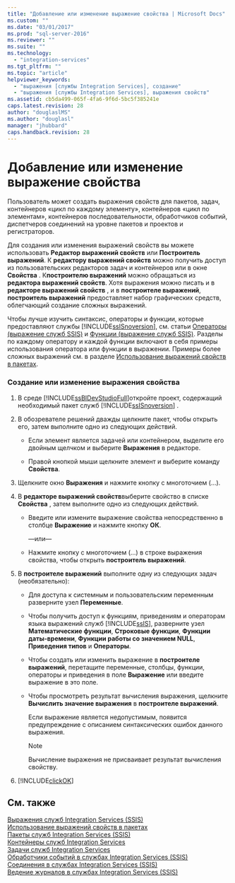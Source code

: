 ```yaml
---
title: "Добавление или изменение выражение свойства | Microsoft Docs"
ms.custom: ""
ms.date: "03/01/2017"
ms.prod: "sql-server-2016"
ms.reviewer: ""
ms.suite: ""
ms.technology: 
  - "integration-services"
ms.tgt_pltfrm: ""
ms.topic: "article"
helpviewer_keywords: 
  - "выражения [службы Integration Services], создание"
  - "выражения [службы Integration Services], выражения свойств"
ms.assetid: cb5da499-065f-4fa6-9f6d-5bc5f385241e
caps.latest.revision: 28
author: "douglaslMS"
ms.author: "douglasl"
manager: "jhubbard"
caps.handback.revision: 28
---
```

# Добавление или изменение выражение свойства
  Пользователь может создать выражения свойств для пакетов, задач, контейнеров «цикл по каждому элементу», контейнеров «цикл по элементам», контейнеров последовательности, обработчиков событий, диспетчеров соединений на уровне пакетов и проектов и регистраторов.  
  
 Для создания или изменения выражений свойств вы можете использовать **Редактор выражений свойств** или **Построитель выражений**. К **редактору выражений свойств** можно получить доступ из пользовательских редакторов задач и контейнеров или в окне **Свойства** . К**построителю выражений** можно обращаться из **редактора выражений свойств**. Хотя выражения можно писать и в **редакторе выражений свойств** , и в **построителе выражений**, **построитель выражений** предоставляет набор графических средств, облегчающий создание сложных выражений.  
  
 Чтобы лучше изучить синтаксис, операторы и функции, которые предоставляют службы [!INCLUDE[ssISnoversion](../../includes/ssisnoversion-md.md)], см. статьи [Операторы (выражение служб SSIS)](../../integration-services/expressions/operators-ssis-expression.md) и [Функции (выражение служб SSIS)](../../integration-services/expressions/functions-ssis-expression.md). Разделы по каждому оператору и каждой функции включают в себя примеры использования оператора или функции в выражении. Примеры более сложных выражений см. в разделе [Использование выражений свойств в пакетах](../../integration-services/expressions/use-property-expressions-in-packages.md).  
  
### Создание или изменение выражения свойства  
  
1.  В среде [!INCLUDE[ssBIDevStudioFull](../../includes/ssbidevstudiofull-md.md)]откройте проект, содержащий необходимый пакет служб [!INCLUDE[ssISnoversion](../../includes/ssisnoversion-md.md)] .  
  
2.  В обозревателе решений дважды щелкните пакет, чтобы открыть его, затем выполните одно из следующих действий.  
  
    -   Если элемент является задачей или контейнером, выделите его двойным щелчком и выберите **Выражения** в редакторе.  
  
    -   Правой кнопкой мыши щелкните элемент и выберите команду **Свойства**.  
  
3.  Щелкните окно **Выражения** и нажмите кнопку с многоточием (...).  
  
4.  В **редакторе выражений свойств**выберите свойство в списке **Свойства** , затем выполните одно из следующих действий.  
  
    -   Введите или измените выражение свойства непосредственно в столбце **Выражение** и нажмите кнопку **ОК**.  
  
         —или—  
  
    -   Нажмите кнопку с многоточием (...) в строке выражения свойства, чтобы открыть **построитель выражений**.  
  
5.  В **построителе выражений** выполните одну из следующих задач (необязательно):  
  
    -   Для доступа к системным и пользовательским переменным разверните узел **Переменные**.  
  
    -   Чтобы получить доступ к функциям, приведениям и операторам языка выражений служб [!INCLUDE[ssIS](../../includes/ssis-md.md)], разверните узел **Математические функции**, **Строковые функции**, **Функции даты-времени**, **Функции работы со значением NULL**, **Приведения типов** и **Операторы**.  
  
    -   Чтобы создать или изменить выражение в **построителе выражений**, перетащите переменные, столбцы, функции, операторы и приведения в поле **Выражение** или введите выражение в это поле.  
  
    -   Чтобы просмотреть результат вычисления выражения, щелкните **Вычислить значение выражения** в **построителе выражений**.  
  
         Если выражение является недопустимым, появится предупреждение с описанием синтаксических ошибок данного выражения.  
  
        > [!NOTE]  
        >  Вычисление выражения не присваивает результат вычисления свойству.  
  
6.  [!INCLUDE[clickOK](../../includes/clickok-md.md)]  
  
## См. также  
 [Выражения служб Integration Services (SSIS)](../../integration-services/expressions/integration-services-ssis-expressions.md)   
 [Использование выражений свойств в пакетах](../../integration-services/expressions/use-property-expressions-in-packages.md)   
 [Пакеты служб Integration Services (SSIS)](../../integration-services/integration-services-ssis-packages.md)   
 [Контейнеры служб Integration Services](../../integration-services/control-flow/integration-services-containers.md)   
 [Задачи служб Integration Services](../../integration-services/control-flow/integration-services-tasks.md)   
 [Обработчики событий в службах Integration Services (SSIS)](../../integration-services/integration-services-ssis-event-handlers.md)   
 [Соединения в службах Integration Services (SSIS)](../../integration-services/connection-manager/integration-services-ssis-connections.md)   
 [Ведение журналов в службах Integration Services (SSIS)](../../integration-services/performance/integration-services-ssis-logging.md)  
  
  
